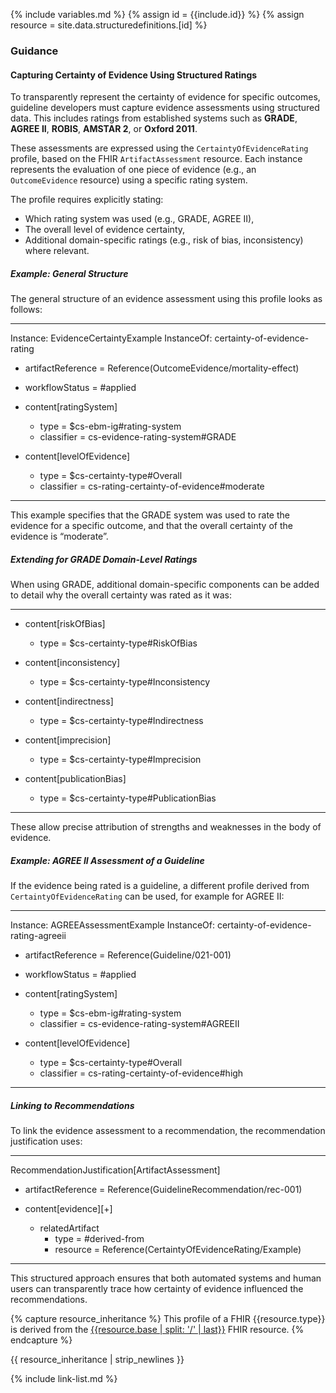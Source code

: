{% include variables.md %}
{% assign id = {{include.id}} %}
{% assign resource = site.data.structuredefinitions.[id] %}

### Guidance

#### Capturing Certainty of Evidence Using Structured Ratings

To transparently represent the certainty of evidence for specific outcomes, guideline developers must capture evidence assessments using structured data. This includes ratings from established systems such as **GRADE**, **AGREE II**, **ROBIS**, **AMSTAR 2**, or **Oxford 2011**.

These assessments are expressed using the `CertaintyOfEvidenceRating` profile, based on the FHIR `ArtifactAssessment` resource. Each instance represents the evaluation of one piece of evidence (e.g., an `OutcomeEvidence` resource) using a specific rating system.

The profile requires explicitly stating:
- Which rating system was used (e.g., GRADE, AGREE II),
- The overall level of evidence certainty,
- Additional domain-specific ratings (e.g., risk of bias, inconsistency) where relevant.

##### Example: General Structure

The general structure of an evidence assessment using this profile looks as follows:

---
Instance: EvidenceCertaintyExample
InstanceOf: certainty-of-evidence-rating
* artifactReference = Reference(OutcomeEvidence/mortality-effect)
* workflowStatus = #applied

* content[ratingSystem]
  * type = $cs-ebm-ig#rating-system
  * classifier = cs-evidence-rating-system#GRADE

* content[levelOfEvidence]
  * type = $cs-certainty-type#Overall
  * classifier = cs-rating-certainty-of-evidence#moderate
---

This example specifies that the GRADE system was used to rate the evidence for a specific outcome, and that the overall certainty of the evidence is “moderate”.

##### Extending for GRADE Domain-Level Ratings

When using GRADE, additional domain-specific components can be added to detail why the overall certainty was rated as it was:

---
* content[riskOfBias]
  * type = $cs-certainty-type#RiskOfBias

* content[inconsistency]
  * type = $cs-certainty-type#Inconsistency

* content[indirectness]
  * type = $cs-certainty-type#Indirectness

* content[imprecision]
  * type = $cs-certainty-type#Imprecision

* content[publicationBias]
  * type = $cs-certainty-type#PublicationBias
---

These allow precise attribution of strengths and weaknesses in the body of evidence.

##### Example: AGREE II Assessment of a Guideline

If the evidence being rated is a guideline, a different profile derived from `CertaintyOfEvidenceRating` can be used, for example for AGREE II:

---
Instance: AGREEAssessmentExample
InstanceOf: certainty-of-evidence-rating-agreeii
* artifactReference = Reference(Guideline/021-001)
* workflowStatus = #applied

* content[ratingSystem]
  * type = $cs-ebm-ig#rating-system
  * classifier = cs-evidence-rating-system#AGREEII

* content[levelOfEvidence]
  * type = $cs-certainty-type#Overall
  * classifier = cs-rating-certainty-of-evidence#high
---

##### Linking to Recommendations

To link the evidence assessment to a recommendation, the recommendation justification uses:

---
RecommendationJustification[ArtifactAssessment]
* artifactReference = Reference(GuidelineRecommendation/rec-001)

* content[evidence][+]
  * relatedArtifact
    * type = #derived-from
    * resource = Reference(CertaintyOfEvidenceRating/Example)
---

This structured approach ensures that both automated systems and human users can transparently trace how certainty of evidence influenced the recommendations.




{% capture resource_inheritance %}
This profile of a FHIR {{resource.type}} is derived from the [{{resource.base | split: '/' | last}}]({{resource.base}}) FHIR resource.
{% endcapture %}

{{ resource_inheritance | strip_newlines }}

{% include link-list.md %}
